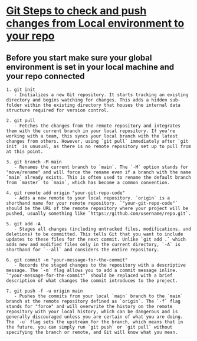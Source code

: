 # <ins> Git Steps to check and push changes from Local environment to your repo </ins>



## Before you start make sure your global environment is set in your local machine and your repo connected

	1. git init
	   - Initializes a new Git repository. It starts tracking an existing directory and begins watching for changes. This adds a hidden sub-folder within the existing directory that houses the internal data structure required for version control.
	
	2. git pull
	   - Fetches the changes from the remote repository and integrates them with the current branch in your local repository. If you're working with a team, this syncs your local branch with the latest changes from others. However, using `git pull` immediately after `git init` is unusual, as there is no remote repository set up to pull from at this point.
	
	3. git branch -M main
	   - Renames the current branch to `main`. The `-M` option stands for "move/rename" and will force the rename even if a branch with the name `main` already exists. This is often used to rename the default branch from `master` to `main`, which has become a common convention.
	
	4. git remote add origin "your-git-repo-code"
	   - Adds a new remote to your local repository. `origin` is a shorthand name for your remote repository. `"your-git-repo-code"` should be the URL of the remote repository where your project will be pushed, usually something like `https://github.com/username/repo.git`.
	
	5. git add -A
	   - Stages all changes (including untracked files, modifications, and deletions) to be committed. This tells Git that you want to include updates to these files for the next commit. Unlike `git add .` which adds new and modified files only in the current directory, `-A` is shorthand for `--all` and considers the entire repository.
	
	6. git commit -m "your-message-for-the-commit"
	   - Records the staged changes to the repository with a descriptive message. The `-m` flag allows you to add a commit message inline. `"your-message-for-the-commit"` should be replaced with a brief description of what changes the commit introduces to the project.
	
	7. git push -f -u origin main
	   - Pushes the commits from your local `main` branch to the `main` branch at the remote repository defined as `origin`. The `-f` flag stands for "force" and will overwrite the history on the remote repository with your local history, which can be dangerous and is generally discouraged unless you are certain of what you are doing. The `-u` flag sets the upstream for the branch, which means that in the future, you can simply run `git push` or `git pull` without specifying the branch or remote, and Git will know what you mean.
	

